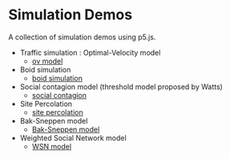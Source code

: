 # Simulation Demos

A collection of simulation demos using p5.js.

- Traffic simulation : Optimal-Velocity model
    - [ov model](https://yohm.github.io/p5js_simulations/ov_model/)
- Boid simulation
    - [boid simulation](https://yohm.github.io/p5js_simulations/boid/)
- Social contagion model (threshold model proposed by Watts)
    - [social contagion](https://yohm.github.io/p5js_simulations/watts_model/)
- Site Percolation
    - [site percolation](https://yohm.github.io/p5js_simulations/site_percolation/)
- Bak-Sneppen model
    - [Bak-Sneppen model](https://yohm.github.io/p5js_simulations/bak_sneppen/)
- Weighted Social Network model
    - [WSN model](https://yohm.github.io/p5js_simulations/wsn/)
